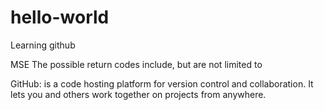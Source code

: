 # hello-world
Learning github

MSE
The possible return codes include, but are not limited to

GitHub:
	is a code hosting platform for version control and collaboration. It lets you and others work together on projects from anywhere.
